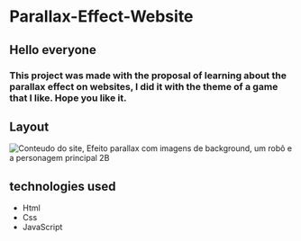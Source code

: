 # Parallax-Effect-Website
 
## Hello everyone
### This project was made with the proposal of learning about the parallax effect on websites, I did it with the theme of a game that I like. Hope you like it.

## Layout

![Conteudo do site, Efeito parallax com imagens de background, um robô e a personagem principal 2B](https://github.com/Guerragga/Parallax-Effect-Website/blob/main/gif/nier%20project.gif)

## technologies used
- Html
- Css
- JavaScript
